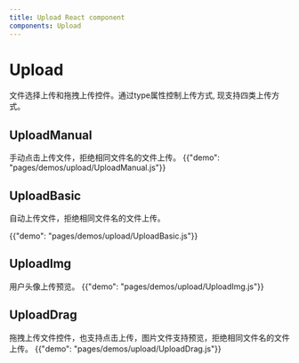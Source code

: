 ```yaml
---
title: Upload React component
components: Upload
---
```


# Upload

<p class="description">文件选择上传和拖拽上传控件。通过type属性控制上传方式, 现支持四类上传方式。</p>

## UploadManual
手动点击上传文件，拒绝相同文件名的文件上传。
{{"demo": "pages/demos/upload/UploadManual.js"}}

## UploadBasic
自动上传文件，拒绝相同文件名的文件上传。

{{"demo": "pages/demos/upload/UploadBasic.js"}}

## UploadImg
用户头像上传预览。
{{"demo": "pages/demos/upload/UploadImg.js"}}

## UploadDrag
拖拽上传文件控件，也支持点击上传，图片文件支持预览，拒绝相同文件名的文件上传。
{{"demo": "pages/demos/upload/UploadDrag.js"}}
